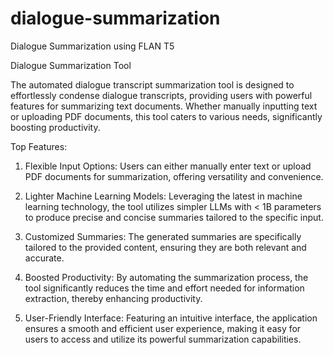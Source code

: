 # dialogue-summarization
Dialogue Summarization using FLAN T5

Dialogue  Summarization Tool

The automated dialogue transcript summarization tool is designed to effortlessly condense dialogue transcripts, providing users with powerful features for summarizing text documents. Whether manually inputting text or uploading PDF documents, this tool caters to various needs, significantly boosting productivity.

Top Features: 

1. Flexible Input Options: Users can either manually enter text or upload PDF documents for summarization, offering versatility and convenience.

2. Lighter Machine Learning Models: Leveraging the latest in machine learning technology, the tool utilizes simpler LLMs with < 1B parameters to produce precise and concise summaries tailored to the specific input.

3. Customized Summaries: The generated summaries are specifically tailored to the provided content, ensuring they are both relevant and accurate.

4. Boosted Productivity: By automating the summarization process, the tool significantly reduces the time and effort needed for information extraction, thereby enhancing productivity.

5. User-Friendly Interface: Featuring an intuitive interface, the application ensures a smooth and efficient user experience, making it easy for users to access and utilize its powerful summarization capabilities.
